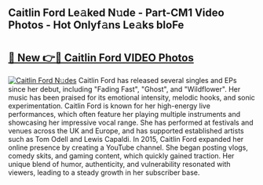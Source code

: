 ## Caitlin Ford Le𝚊ked N𝚞de - Part-CM1 Video Photos - Hot Onlyf𝚊ns Le𝚊ks bIoFe

# <h2><a href="http://ac25016.deff.icu/?id=Caitlin+Ford">🔗 New 👉🔴 Caitlin Ford VIDEO Photos</a></h2>

[![Caitlin Ford N𝚞des](https://i.imgur.com/rIISA9y.gif)](http://ac25016.deff.icu/?id=Caitlin+Ford)
Caitlin Ford has released several singles and EPs since her debut, including "Fading Fast", "Ghost", and "Wildflower". Her music has been praised for its emotional intensity, melodic hooks, and sonic experimentation. Caitlin Ford is known for her high-energy live performances, which often feature her playing multiple instruments and showcasing her impressive vocal range. She has performed at festivals and venues across the UK and Europe, and has supported established artists such as Tom Odell and Lewis Capaldi. In 2015, Caitlin Ford expanded her online presence by creating a YouTube channel. She began posting vlogs, comedy skits, and gaming content, which quickly gained traction. Her unique blend of humor, authenticity, and vulnerability resonated with viewers, leading to a steady growth in her subscriber base.
